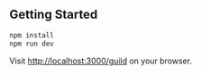 ## Getting Started

```bash
npm install
npm run dev
```

Visit [http://localhost:3000/guild](http://localhost:3000/guild) on your browser.
